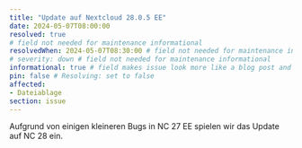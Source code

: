 ```yaml
---
title: "Update auf Nextcloud 28.0.5 EE"
date: 2024-05-07T08:00:00
resolved: true
# field not needed for maintenance informational
resolvedWhen: 2024-05-07T08:30:00 # field not needed for maintenance informational
# severity: down # field not needed for maintenance informational
informational: true # field makes issue look more like a blog post and removes any references to downtime length
pin: false # Resolving: set to false
affected:
- Dateiablage
section: issue
---
```


Aufgrund von einigen kleineren Bugs in NC 27 EE spielen wir das Update auf NC 28 ein.

